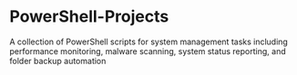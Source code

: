 # PowerShell-Projects
A collection of PowerShell scripts for system management tasks including performance monitoring, malware scanning, system status reporting, and folder backup automation
